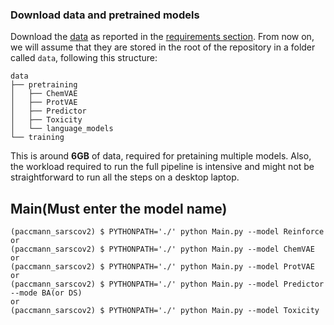 ### Download data and pretrained models

Download the [data](https://ibm.ent.box.com/v/paccmann-sarscov2-data) as reported in the [requirements section](#requirements).
From now on, we will assume that they are stored in the root of the repository in a folder called `data`, following this structure:

```console
data
├── pretraining
│   ├── ChemVAE
│   ├── ProtVAE
│   ├── Predictor
│   ├── Toxicity
│   └── language_models
└── training
```
This is around **6GB** of data, required for pretaining multiple models.
Also, the workload required to run the full pipeline is intensive and might not be straightforward to run all the steps on a desktop laptop.

## Main(Must enter the model name)
```console
(paccmann_sarscov2) $ PYTHONPATH='./' python Main.py --model Reinforce
or
(paccmann_sarscov2) $ PYTHONPATH='./' python Main.py --model ChemVAE
or
(paccmann_sarscov2) $ PYTHONPATH='./' python Main.py --model ProtVAE
or
(paccmann_sarscov2) $ PYTHONPATH='./' python Main.py --model Predictor --mode BA(or DS)
or 
(paccmann_sarscov2) $ PYTHONPATH='./' python Main.py --model Toxicity
```
